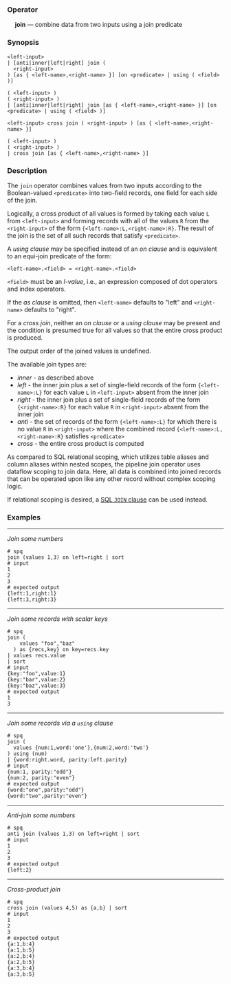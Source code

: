 ### Operator

&emsp; **join** &mdash; combine data from two inputs using a join predicate

### Synopsis

```
<left-input>
| [anti|inner|left|right] join (
  <right-input>
) [as { <left-name>,<right-name> }] [on <predicate> | using ( <field> )]

( <left-input> )
( <right-input> )
| [anti|inner|left|right] join [as { <left-name>,<right-name> }] [on <predicate> | using ( <field> )]

<left-input> cross join ( <right-input> ) [as { <left-name>,<right-name> }]

( <left-input> )
( <right-input> )
| cross join [as { <left-name>,<right-name> }]
```

### Description

The `join` operator combines values from two inputs according to the Boolean-valued
`<predicate>` into two-field records, one field for each side of the join.

Logically, a cross product of all values is formed by taking each
value `L` from `<left-input>` and forming records with all of the values `R` from
the `<right-input>` of the form `{<left-name>:L,<right-name>:R}`.  The result
of the join is the set of all such records that satisfy `<predicate>`.

A _using clause_ may be specified instead of an _on clause_ and
is equivalent to an equi-join predicate of the form:
```
<left-name>.<field> = <right-name>.<field>
```
`<field>` must be an _l-value_, i.e., an expression composed of dot operators and
index operators.

If the _as clause_ is omitted, then `<left-name>` defaults to "left" and
`<right-name>` defaults to "right".

For a _cross join_, neither an _on clause_ or a _using clause_ may be present
and the condition is presumed true for all values so that the
entire cross product is produced.

The output order of the joined values is undefined.

The available join types are:
* _inner_ - as described above
* _left_ - the inner join plus a set of single-field records of the form
`{<left-name>:L}` for each value `L` in `<left-input>` absent from the inner join
* _right_ - the inner join plus a set of single-field records of the form
`{<right-name>:R}` for each value `R` in `<right-input>` absent from the inner join
* _anti_ - the set of records of the form `{<left-name>:L}` for which there is no value
`R` in `<right-input>` where the combined record `{<left-name>:L,<right-name>:R}`
satisfies `<predicate>`
* _cross_ - the entire cross product is computed

As compared to SQL relational scoping, which utilizes table aliases and column aliases
within nested scopes, the pipeline join operator uses dataflow scoping to join data.
Here, all data is combined into joined records that can be operated upon 
like any other record without complex scoping logic.

If relational scoping is desired, a [SQL `JOIN` clause](../sql/join.md)
can be used instead.

### Examples

---

_Join some numbers_
```mdtest-spq
# spq
join (values 1,3) on left=right | sort
# input
1
2
3
# expected output
{left:1,right:1}
{left:3,right:3}
```

---

_Join some records with scalar keys_
```mdtest-spq
# spq
join (
    values "foo","baz"
  ) as {recs,key} on key=recs.key
| values recs.value
| sort
# input
{key:"foo",value:1}
{key:"bar",value:2}
{key:"baz",value:3}
# expected output
1
3
```

---
_Join some records via a `using` clause_
```mdtest-spq
# spq
join (
  values {num:1,word:'one'},{num:2,word:'two'}
) using (num)
| {word:right.word, parity:left.parity}
# input
{num:1, parity:"odd"}
{num:2, parity:"even"}
# expected output
{word:"one",parity:"odd"}
{word:"two",parity:"even"}
```

---

_Anti-join some numbers_
```mdtest-spq
# spq
anti join (values 1,3) on left=right | sort
# input
1
2
3
# expected output
{left:2}
```

---

_Cross-product join_
```mdtest-spq
# spq
cross join (values 4,5) as {a,b} | sort
# input
1
2
3
# expected output
{a:1,b:4}
{a:1,b:5}
{a:2,b:4}
{a:2,b:5}
{a:3,b:4}
{a:3,b:5}
```
